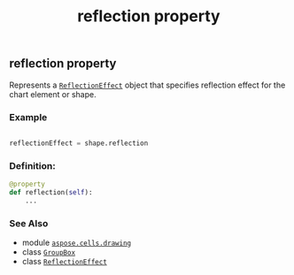 ﻿---
title: reflection property
second_title: Aspose.Cells for Python via .NET API References
description: 
type: docs
weight: 850
url: /aspose.cells.drawing/groupbox/reflection/
is_root: false
---

## reflection property


Represents a [`ReflectionEffect`](/cells/python-net/aspose.cells.drawing/reflectioneffect) object that specifies reflection effect for the chart element or shape.

### Example 


```python

reflectionEffect = shape.reflection

```
### Definition:
```python
@property
def reflection(self):
    ...
```

### See Also
* module [`aspose.cells.drawing`](../../)
* class [`GroupBox`](/cells/python-net/aspose.cells.drawing/groupbox)
* class [`ReflectionEffect`](/cells/python-net/aspose.cells.drawing/reflectioneffect)
